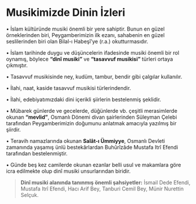 # Musikimizde Dinin İzleri


• İslam kültüründe musiki önemli bir yere sahiptir. Bunun en güzel örneklerinden biri, Peygamberimizin ilk ezanı, sahabenin en güzel seslilerinden biri olan Bilal-ı Habeşî’ye (r.a.) okutturmasıdır.

• İslam tarihinde duygu ve düşüncelerin ifadesinde musiki önemli bir rol oynamış, böylece **“dinî musiki”** ve **“tasavvuf musikisi”** türleri ortaya çıkmıştır.

• Tasavvuf musikisinde ney, kudüm, tambur, bendir gibi çalgılar kullanılır.

• İlahi, naat, kaside tasavvuf musikisi türlerindendir.

• İlahi, edebiyatımızdaki dini içerikli şiirlerin bestelenmiş şeklidir.

• Mübarek günlerde ve gecelerde, düğünlerde vb. çeşitli merasimlerde okunan **“mevlid”**, Osmanlı Dönemi divan şairlerinden Süleyman Çelebi tarafından Peygamberimizin doğumunu anlatmak amacıyla yazılmış bir şiirdir.

• Teravih namazlarında okunan **Salât-ı Ümmiyye**, Osmanlı Devleti zamanında yaşamış ünlü bestekârlardan Buhûrîzâde Mustafa Itrî Efendi tarafından bestelenmiştir.

• Günde beş kez camilerde okunan ezanlar belli usul ve makamlara göre icra edilmekte olup dinî musiki unsurlarından biridir.

> **Dinî musiki alanında tanınmış önemli şahsiyetler:** İsmail Dede Efendi, Mustafa Itrî Efendi, Hacı Arif Bey, Tanburi Cemil Bey, Münir Nurettin Selçuk.